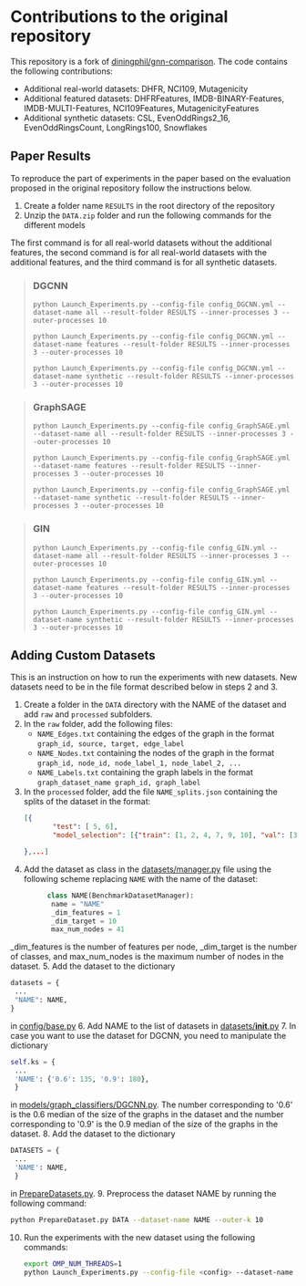 # Contributions to the original repository

This repository is a fork of [diningphil/gnn-comparison](https://github.com/diningphil/gnn-comparison).
The code contains the following contributions:

- Additional real-world datasets: DHFR, NCI109, Mutagenicity
- Additional featured datasets: DHFRFeatures, IMDB-BINARY-Features, IMDB-MULTI-Features, NCI109Features, MutagenicityFeatures
- Additional synthetic datasets: CSL, EvenOddRings2_16, EvenOddRingsCount, LongRings100, Snowflakes

## Paper Results
To reproduce the part of experiments in the paper based on the evaluation proposed in the original repository follow the instructions below.
1. Create a folder name `RESULTS` in the root directory of the repository
2. Unzip the `DATA.zip` folder and run the following commands for the different models

The first command is for all real-world datasets without the additional features,
the second command is for all real-world datasets with the additional features,
and the third command is for all synthetic datasets.

> ### DGCNN
> ```python Launch_Experiments.py --config-file config_DGCNN.yml --dataset-name all --result-folder RESULTS --inner-processes 3 --outer-processes 10```
> 
> ```python Launch_Experiments.py --config-file config_DGCNN.yml --dataset-name features --result-folder RESULTS --inner-processes 3 --outer-processes 10```
>
> ```python Launch_Experiments.py --config-file config_DGCNN.yml --dataset-name synthetic --result-folder RESULTS --inner-processes 3 --outer-processes 10```

> ### GraphSAGE
> ```python Launch_Experiments.py --config-file config_GraphSAGE.yml --dataset-name all --result-folder RESULTS --inner-processes 3 --outer-processes 10```
>
>```python Launch_Experiments.py --config-file config_GraphSAGE.yml --dataset-name features --result-folder RESULTS --inner-processes 3 --outer-processes 10```
>
>```python Launch_Experiments.py --config-file config_GraphSAGE.yml --dataset-name synthetic --result-folder RESULTS --inner-processes 3 --outer-processes 10```

> ### GIN
> ```python Launch_Experiments.py --config-file config_GIN.yml --dataset-name all --result-folder RESULTS --inner-processes 3 --outer-processes 10```
>
>```python Launch_Experiments.py --config-file config_GIN.yml --dataset-name features --result-folder RESULTS --inner-processes 3 --outer-processes 10```
>
>```python Launch_Experiments.py --config-file config_GIN.yml --dataset-name synthetic --result-folder RESULTS --inner-processes 3 --outer-processes 10```



## Adding Custom Datasets

This is an instruction on how to run the experiments with new datasets.
New datasets need to be in the file format described below in steps 2 and 3.

1. Create a folder in the `DATA` directory with the NAME of the dataset and add `raw` and `processed` subfolders.
2. In the `raw` folder, add the following files:
    - `NAME_Edges.txt` containing the edges of the graph in the format `graph_id, source, target, edge_label`
    - `NAME_Nodes.txt` containing the nodes of the graph in the format `graph_id, node_id, node_label_1, node_label_2, ...`
    - `NAME_Labels.txt` containing the graph labels in the format `graph_dataset_name graph_id, graph_label`
3. In the `processed` folder, add the file `NAME_splits.json` containing the splits of the dataset in the format:
    ```json
   [{
           "test": [ 5, 6],
           "model_selection": [{"train": [1, 2, 4, 7, 9, 10], "val": [3, 8]}]
    
   },...]
    ```
4. Add the dataset as class in the [datasets/manager.py](datasets/manager.py) file using the following scheme replacing `NAME` with the name of the dataset:
```python
         class NAME(BenchmarkDatasetManager):
          name = "NAME"
          _dim_features = 1
          _dim_target = 10
          max_num_nodes = 41
```
_dim_features is the number of features per node, _dim_target is the number of classes, and max_num_nodes is the maximum number of nodes in the dataset.
5. Add the dataset to the dictionary 
   ```python
   datasets = {
    ...
    "NAME": NAME,
   }
   ```
   in [config/base.py](config/base.py) 
6. Add NAME to the list of datasets in [datasets/__init__.py](datasets/__init__.py)
7. In case you want to use the dataset for DGCNN, you need to manipulate the dictionary
   ```python
   self.ks = {
    ...
    'NAME': {'0.6': 135, '0.9': 180},
    }
   ```
   in [models/graph_classifiers/DGCNN.py](models/graph_classifiers/DGCNN.py).
   The number corresponding to '0.6' is the 0.6 median of the size of the graphs in the dataset and the number corresponding to '0.9' is the 0.9 median of the size of the graphs in the dataset.
8. Add the dataset to the dictionary
   ```python
   DATASETS = {
    ...
    'NAME': NAME,
    }
   ```
   in [PrepareDatasets.py](PrepareDatasets.py).
9. Preprocess the dataset NAME by running the following command:
   ```bash
   python PrepareDataset.py DATA --dataset-name NAME --outer-k 10
   ```
10. Run the experiments with the new dataset using the following commands:
    ```bash
    export OMP_NUM_THREADS=1
    python Launch_Experiments.py --config-file <config> --dataset-name NAME --result-folder RESULTS --inner-processes 3 --outer-processes 10
    ```
